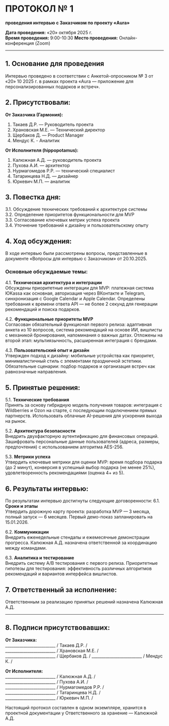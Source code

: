 # ПРОТОКОЛ № 1  
**проведения интервью с Заказчиком по проекту «Aura»**

**Дата проведения:** «20» октября 2025 г.  
**Время проведения:** 9:00-10:30 
**Место проведения:** Онлайн-конференция (Zoom)

---

## 1. Основание для проведения
Интервью проведено в соответствии с Анкетой-опросником № 3 от «20» 10 2025 г. в рамках проекта «Aura — приложение для персонализированных подарков и встреч».

## 2. Присутствовали:

**От Заказчика (Гармония):**
1. Такаев Д.Р. — Руководитель проекта
2. Храновская М.Е. — Технический директор  
3. Щербаков Д. — Product Manager
4. Мендус К. - Аналитик

**От Исполнителя (hippopotamus):**
1. Калюжная А.Д. — руководитель проекта
2. Пухова А.И. — архитектор
3. Нурмагомедов Р.Р. — технический специалист
4. Татаринцева Н.Д. — дизайнер
5. Юркевич М.П. — аналитик

## 3. Повестка дня:
3.1. Обсуждение технических требований к архитектуре системы  
3.2. Определение приоритетов функциональности для MVP  
3.3. Согласование ключевых метрик успеха проекта  
3.4. Уточнение требований к дизайну и пользовательскому опыту

## 4. Ход обсуждения:
В ходе интервью были рассмотрены вопросы, представленные в документе «Вопросы для интервью с Заказчиком» от 20.10.2025.

### Основные обсуждаемые темы:
4.1. **Техническая архитектура и интеграции**  
Обсуждены приоритетные интеграции для MVP: платежная система ЮKassa как основная, авторизация через ВКонтакте и Telegram, синхронизация с Google Calendar и Apple Calendar. Определены требования к времени ответа API — не более 2 секунд для генерации рекомендаций и поиска подарков.

4.2. **Функциональные приоритеты MVP**  
Согласован обязательный функционал первого релиза: адаптивная анкета из 10 вопросов, система рекомендаций на основе ИИ, вишлисты с механикой бронирования, напоминания о важных датах. Отложены на второй этап: мультиязычность, расширенная интеграция с брендами.

4.3. **Пользовательский опыт и дизайн**  
Утвержден подход к дизайну: мобильные устройства как приоритет, минималистичный стиль с элементами праздничной эстетики. Обязательные сценарии: подбор подарков и организация встреч как равнозначные направления.

## 5. Принятые решения:
5.1. **Технические требования**  
Принять за основу гибридную модель получения товаров: интеграция с Wildberries и Ozon на старте, с последующим подключением прямых партнерств. Использовать облачные AI-решения для ускорения выхода на рынок.

5.2. **Архитектура безопасности**  
Внедрить двухфакторную аутентификацию для финансовых операций. Зашифровать персональные данные пользователей (адреса, размеры, предпочтения) с использованием алгоритма AES-256.

5.3. **Метрики успеха**  
Утвердить ключевые метрики для оценки MVP: время подбора подарка (до 2 минут), конверсия в успешный выбор подарка (не менее 25%), удовлетворенность рекомендациями (оценка 4+ из 5).

## 6. Результаты интервью:
По результатам интервью достигнуты следующие договоренности:
6.1. **Сроки и этапы**  
Утвердить дорожную карту проекта: разработка MVP — 3 месяца, полный запуск — 6 месяцев. Первый демо-показ запланировать на 15.01.2026.

6.2. **Коммуникации**  
Внедрить еженедельные стендапы и ежемесячные демонстрации прогресса. Калюжная А.Д. назначена ответственной за координацию между командами.

6.3. **Аналитика и тестирование**  
Внедрить систему A/B тестирования с первого релиза. Приоритетные гипотезы для тестирования: эффективность различных алгоритмов рекомендаций и вариантов интерфейса вишлистов.

## 7. Ответственный за исполнение:
Ответственным за реализацию принятых решений назначена Калюжная А.Д.

---

## 8. Подписи присутствовавших:

**От Заказчика:**  
_________________________ / Такаев Д.Р. /  
_________________________ / Храновская М.Е. /  
_________________________ / Щербаков Д. /
_________________________ / Мендус К. /

**От Исполнителя:**  
_________________________ / Калюжная А.Д. /  
_________________________ / Пухова А.И. /  
_________________________ / Нурмагомедов Р.Р. /  
_________________________ / Татаринцева Н.Д. /  
_________________________ / Юркевич М.П. /

Настоящий протокол составлен в одном экземпляре, хранится в проектной документации у Ответственного за хранение — Калюжной А.Д.
